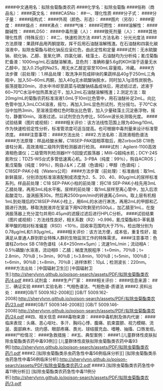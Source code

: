 ####中文通用名：拟除虫菊酯类农药
####化学名：拟除虫菊酯
####俗称（商品名）：
####英文名：
####CASNo：
##一、理化性质
####分子式：
####分子量：
####结构式：
####外观（颜色、形态）：
####图片（另存）：
####密度：
####熔点：
####沸点：
####气味：
####可燃性：
####溶解性：
####酸碱性：
####LD50：
####中毒剂量（人）：
####致死剂量（人）：
####其他理化性质（特殊反应）：
##二、快速检测方法
###1.方法名称：分光光度法
####方法原理：果蔬样品用丙酮提取，挥干后用石油醚溶解残渣。在石油醚和四氯化碳溶液中，拟除虫菊酯与硫化钠反应呈红色，由此定性和定量
####试剂：无水硫酸钠、硫化钠、乙醇、氢氧化钾、四氯化碳、硅藻土、石油醚均为分析纯；氰戊菊酯贮备液：1000mg/mL石油醚溶解液。显色剂：准确称量5.6g的KOH溶于适量无水乙醇中，加入0.25g的Na2S，用无水乙醇定容至100mL容量瓶，冷藏。
####方法步骤（前处理）：1.样品处理：取洗净并剪成碎块的果蔬样品40g于250mL三角瓶中，加入50~60mL丙酮，加入40g无水硫酸钠脱水，同时加入1g活性炭脱色。振荡提取20min，凉水中冷却至蔬菜与硫酸钠结晶成块后，用滤纸过滤，滤液于60~70℃水浴中加热蒸发近干，加入2mL石油醚溶解残渣；2.测定方法：取20mg/mL的菊酯农药标准溶液1.0mL于10ml比色管中，用石油醚补足2mL。向比色管中加入3mLCCl4溶液，摇匀，再加入3mL显色剂试剂，充分摇匀。于70℃水浴中加热3min，至溶液显橙红色时取出比色管，加入少量硅藻土沉淀悬浮物，摇匀，静置10min。溶液过滤。以试剂空白为参比，505nm波长处测吸光度。
####试验结果（图片或视频）：
####相关评价：该方法线性范围上限为40mg/10ml。作为快速检验定性分析，标准管浓度可适当提高。也可根据中毒剂量来设计标准管浓度。
####注意事项：
####方法出处：
###2.方法名称：高效液相色谱法
####方法原理：样品经酸水解，C18SEP-PAK固相萃取后，用ZorboxSB C18色谱柱分离，高效液相二级阵列管检测器进行检测。
####试剂：Agilent-1100高效液相色谱仪；二级管阵列检测器HY-5回旋式振荡器；Milli-Q超纯水机；DCY-24S氮吹仪；TDZ5-WS台式多管低速离心机。3-PBA（纯度：99％），购自ACROS；氰戊菊酯（纯度：99％），购自J＆K；乙腈（色谱纯）；甲醇（色谱纯）；C18SEP-PAK小柱（Waters公司）
####方法步骤（前处理）：标准曲线：取1mL新鲜晨尿，分别添加标准溶液配制成浓度为2、5、20、40、80μg/mL的尿样标准系列。样品前处理：C18 SEP-PAK小柱的前处理：将C18 SEP-PAK小柱先用3mL乙腈处理，再用3mL纯水平衡。尿样的前处理：取1mL尿样至离心管中，加入后浓盐酸混匀，漩涡振荡30s，然后再2500rpm/min的转速离心5min。取上层有机相1mL到处理后的C18SEP-PAK小柱上，用6mL的水进行淋洗，再用2mL的甲醇和乙腈进行洗脱。移取洗脱液并在室温下用N2吹剩至约500μL，加乙腈至1mL，在旋涡振荡器上充分混匀并用0.45μm的滤膜过滤后进行HPLC分析。
####试验结果（图片或视频）：方法线性良好，相关系数（R2）>0.996，氰戊菊酯和3-苯氧基苯甲酸的相对标准偏差（RSD）<10％，回收率范围均大于75％，检出限分别为0.78μg/mL和1.93μg/mL。
####相关评价：该方法方便，成本低，重复性好，能满足从普通人群到职业特殊人群的生物监测工作的特殊需求。
####注意事项：色谱柱Zorbox SB C18色谱柱（4.6×250nm×5μm）；流速1mL/min；流动相A：0.5％磷酸/水溶液，流动相B：乙腈；梯度洗脱程序：t=0min，70％B；t= 2.8min，70％B；t=3min，90％B；t=3.8min，100％B；t=5min，100％B；t=6min，90％B；t=8min，70％B；进样体积：10μL；检测波长：220nm。
####方法出处：[中国辐射卫生][]
[中国辐射卫生]:http://sherylynn.github.io/poison-search/assets/PDF/拟除虫菊酯类农药/4.pdf
###3.试剂盒：
####生产厂家：
####相关评价：
####信息来源：
##三、确证实验
####1.实验名称：气相色谱法、气相色谱-质谱法
####2.资料出处：
####[GB/T 5009.162-2008][]
[GB/T 5009.162-2008]:http://sherylynn.github.io/poison-search/assets/PDF/拟除虫菊酯类农药/23.pdf
####[GB/T 5009.146-2008][]
[GB/T 5009.146-2008]:http://sherylynn.github.io/poison-search/assets/PDF/拟除虫菊酯类农药/24.pdf
##四、相关信息
####毒物来源：
####中毒机制及体内代谢：
####临床表现：头痛、恶心呕吐、多汗、胸闷心悸、腹痛、肌束震颤、视力模糊、流涎、面部麻木、烧灼感、眼部疼痛、畏光、球结膜充血、嗜睡、抽搐、口唇发绀。
####尸检情况：
####急救措施：
##五、典型案例：
####1.[儿童群体性皮肤拟除虫菊酯类农药中毒93例][]
[儿童群体性皮肤拟除虫菊酯类农药中毒93例]:http://sherylynn.github.io/poison-search/assets/PDF/拟除虫菊酯类农药/1.pdf
####2.[拟除虫菊酯类杀虫药急性中毒56例临床分析][]
[拟除虫菊酯类杀虫药急性中毒56例临床分析]:http://sherylynn.github.io/poison-search/assets/PDF/拟除虫菊酯类农药/2.pdf
####3.[拟除虫菊酯类农药急性中毒11例分析][]
[拟除虫菊酯类农药急性中毒11例分析]:http://sherylynn.github.io/poison-search/assets/PDF/拟除虫菊酯类农药/3.pdf
